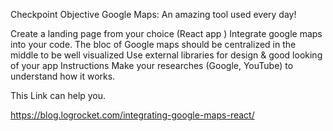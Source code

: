 Checkpoint Objective
Google Maps: An amazing tool used every day!

Create a landing page from your choice (React app )
Integrate google maps into your code.
The bloc of Google maps should be centralized in the middle to be well visualized
Use external libraries for design & good looking of your app
Instructions
Make your researches (Google, YouTube) to understand how it works. 

This Link can help you.

https://blog.logrocket.com/integrating-google-maps-react/
